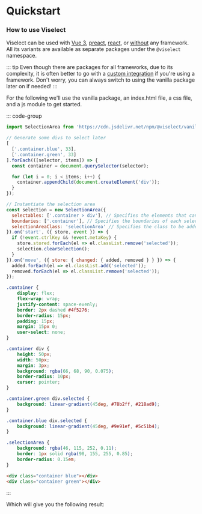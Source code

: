 # Quickstart

### How to use Viselect

Viselect can be used with [Vue 3](./frameworks/vue.md), [preact](./frameworks/preact.md), [react](./frameworks/react.md), or [without](./frameworks/vanilla.md) any framework.
All its variants are available as separate packages under the `@viselect` namespace.

::: tip
Even though there are packages for all frameworks, due to its complexity, it is often better to go with a [custom integration](./custom-integration.md) if you're using a framework.
Don't worry, you can always switch to using the vanilla package later on if needed!
:::

For the following we'll use the vanilla package, an index.html file, a css file, and a js module to get started.

::: code-group

```js [main.mjs]
import SelectionArea from 'https://cdn.jsdelivr.net/npm/@viselect/vanilla/dist/viselect.mjs';

// Generate some divs to select later
[
  ['.container.blue', 33],
  ['.container.green', 33]
].forEach(([selector, items]) => {
  const container = document.querySelector(selector);

  for (let i = 0; i < items; i++) {
    container.appendChild(document.createElement('div'));
  }
});

// Instantiate the selection area
const selection = new SelectionArea({
  selectables: ['.container > div'], // Specifies the elements that can be selected
  boundaries: ['.container'], // Specifies the boundaries of each selection
  selectionAreaClass: 'selectionArea' // Specifies the class to be added to the selection area
}).on('start', ({ store, event }) => {
  if (!event.ctrlKey && !event.metaKey) {
    store.stored.forEach(el => el.classList.remove('selected'));
    selection.clearSelection();
  }
}).on('move', ({ store: { changed: { added, removed } } }) => {
  added.forEach(el => el.classList.add('selected'));
  removed.forEach(el => el.classList.remove('selected'));
});
```

```css [styles.css]
.container {
    display: flex;
    flex-wrap: wrap;
    justify-content: space-evenly;
    border: 2px dashed #4f5276;
    border-radius: 15px;
    padding: 15px;
    margin: 15px 0;
    user-select: none;
}

.container div {
    height: 50px;
    width: 50px;
    margin: 3px;
    background: rgba(66, 68, 90, 0.075);
    border-radius: 10px;
    cursor: pointer;
}

.container.green div.selected {
    background: linear-gradient(45deg, #78b2ff, #218ad9);
}

.container.blue div.selected {
    background: linear-gradient(45deg, #9e91ef, #5c51b4);
}

.selectionArea {
    background: rgba(46, 115, 252, 0.11);
    border: 1px solid rgba(98, 155, 255, 0.85);
    border-radius: 0.15em;
}
```

```html [index.html]
<div class="container blue"></div>
<div class="container green"></div>
```

:::

Which will give you the following result:

<div :class="[$style.container, $style.blue]"/>
<div :class="[$style.container, $style.green]"/>

<script setup>
import { useCssModule, onMounted } from 'vue';
import SelectionArea from '@viselect/vanilla';

const styles = useCssModule();

onMounted(() => {
    [[styles.blue, 33], [styles.green, 33]].forEach(([selector, items]) => {
      const container = document.querySelector(`.${selector}`);
    
      for (let i = 0; i < items; i++) {
        container.appendChild(document.createElement('div'));
      }
    });

    const selection = new SelectionArea({
      selectables: [`.${styles.container} > div`],
      boundaries: [`.${styles.container}`],
      selectionAreaClass: styles.selectionArea
    }).on('start', ({ store, event }) => {
      if (!event.ctrlKey && !event.metaKey) {
        store.stored.forEach(el => el.classList.remove(styles.selected));
        selection.clearSelection();
      }
    }).on('move', ({ store: { changed: { added, removed } } }) => {
      added.forEach(el => el.classList.add(styles.selected));
      removed.forEach(el => el.classList.remove(styles.selected));
    }); 
});
</script>

<style module>
.container {
    display: flex;
    flex-wrap: wrap;
    justify-content: space-evenly;
    border: 2px dashed #4f5276;
    border-radius: 15px;
    padding: 15px;
    margin: 15px 0;
    user-select: none;
}

.container div {
    height: 50px;
    width: 50px;
    margin: 3px;
    background: rgba(66, 68, 90, 0.075);
    border-radius: 10px;
    cursor: pointer;
}

.container.green div.selected {
    background: linear-gradient(45deg, #78b2ff, #218ad9);
}

.container.blue div.selected {
    background: linear-gradient(45deg, #9e91ef, #5c51b4);
}

.selectionArea {
    background: rgba(46, 115, 252, 0.11);
    border: 1px solid rgba(98, 155, 255, 0.85);
    border-radius: 0.15em;
}
</style>
